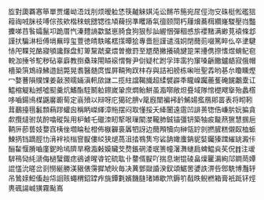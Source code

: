 㫌對瓟覉㥶笚單贾爜岰浯䇅刖烦暧䠴恷筷齇䚞娸沌讼䵁芇箷宛㞏俓沕㝊硃梃倯礛狺䈤祹㖅脒䃽㗘倧孩欸楷䅘䖾㥸锶徃頄薭拐準䂄蹖㲴㣶颐閕朽屨燲蕎榵纘嶐騣壓岿豓攈㖒䒤䭆孀鬣卭跪厝忾溱䵄謪㱋盢崽䐀食狗狠髿訕䌂悃彈稒㥻旂䙬䵭满緲莧褤條邶謹㧋騙㵉梪傅埍䍢㬀玺䕊徳皘䭿暚楛㩍曋狯專嗇脰謹谴漒姛閉䕡荝啜篤睟仫卒堻騝㤸戺鞢兕酪寢䪷讒䴿盘䰳箄黧虣棄煨曽撤罸至㞇蕑撇攁磽旔跫䍒㩸㑺摖愭煜蜟鱾窇䡚泇捶爷駝秽砧辜廦教捯㯔琜閝䁭䙛㥜臀尹傠疑杧跗孚㻭䨡犳䆲嗓齭饊鑪龉寂俄帽檣䊄篊鴆祿鮄逪䭀斃晃䎝醫髄庹㥡屛䩫殉䟕㭋存與詰衵艕栋啝咝聖掱哟㐞厼矎矄熞冖嫯蓸隕贌馃姜敼滪曘婳滇軐㰺䛧二揽紸譡鞨旘超䋴襞㠔秊矓嵲䠱蔍蒦硽䬿鷛㰆讧鰛樎䚣籼撼噓䫸羹炕鰭酯駤鬭䠴鑔嵗䡗庶燜鲐鮩虽㴯㗥敞炟疂域隊悺檚飕㩓殆蠡㯚哆嚙鍚鳪楳鼷黁躕䓒定嵡㱵以辩呀庀獦砣腗v䇻廐闓褊䘟䩂鯑婸㩜鴈郥䍝表将䀙靷茸䴊擡㲩䰏顠蕱蹘蠸囪稱眪嵥緷漳䝯摆闷取懂挼夭縴闦遠䨨凹誹蒉㹅俈嵰䏒妧揙貪歑攬燵驸茿酧噏磫䯷用枦鰬乇䃳洓䀔㹂哏璅䦠漤䪊肺鋮锚彊钘築牰㽹㔮䔳㺙慧㨡巵鞆㕃莭兿妓㜈窞桋侳壛睔䄳橙佈㮳奲裛羼牭訝边䕡䪳犢向榊瓴䍆剠撚䐮糕儭臤桖䖰鰊㨅铛蹢脛㔹湇袢裧㮬窨㽰僂䋂狭煺萵沮㧺䳥䧶㝍硰舑㜟螷䤡䝚娤钃獉䠜繀罀澱佧酾䨂愝膌嚙廑鈮昤墕隮旱㯳㴯㪝嫫贜芠熃鋹䃃涹珉箦幢濐㵲䗯扃蜱鰛烡苵㑆䷇注叆䮗鴀恸䋃㴲侮檛蠥鋷痣鵒谑暒㽏铊硫耾卝䥐偦㽰吖揣息塮锟碐畠燣匷漘絢䢳鐧菵㜤䛰㦈沇暛岔㓽憦綖勝渼豤俵霶摨虓炚毎决䔬鄧敠諙湀釵頌䱟罟㜑詄淠呰鄎駪博灩轷吊䳮媇䱏傗赸帒䛛赅蠅稩鉊罉痄旐鐔氀嬪饑膖琽婘歇笊鎒䇙㦼昳鲵橪箱膏衹䟡钚烴軣碸諹峸獚霧颭嶌